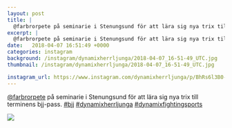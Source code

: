 ```yaml
---
layout: post
title: |
  @farbrorpete på seminarie i Stenungsund för att lära sig nya trix till terminens bjj-pass
excerpt: |
  @farbrorpete på seminarie i Stenungsund för att lära sig nya trix till terminens bjj-pass.   
date:   2018-04-07 16:51:49 +0000
categories: instagram
background: /instagram/dynamixherrljunga/2018-04-07_16-51-49_UTC.jpg
thumbnail: /instagram/dynamixherrljunga/2018-04-07_16-51-49_UTC.jpg

instagram_url: https://www.instagram.com/dynamixherrljunga/p/BhRs6l3B0-l
---
```

[@farbrorpete](https://www.instagram.com/farbrorpete/) på seminarie i Stenungsund för att lära sig nya trix till terminens bjj-pass. [#bjj](https://www.instagram.com/explore/tags/bjj/) [#dynamixherrljunga](https://www.instagram.com/explore/tags/dynamixherrljunga/) [#dynamixfightingsports](https://www.instagram.com/explore/tags/dynamixfightingsports/)



<img src='{{ site.baseurl }}/instagram/dynamixherrljunga/2018-04-07_16-51-49_UTC.jpg' class='img-fluid' />
